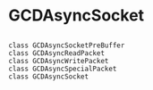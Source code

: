 # GCDAsyncSocket

## 

```plantuml
class GCDAsyncSocketPreBuffer
class GCDAsyncReadPacket
class GCDAsyncWritePacket 
class GCDAsyncSpecialPacket
class GCDAsyncSocket

```
